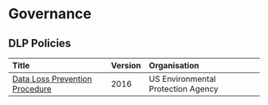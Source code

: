 # Governance

## DLP Policies
| Title | Version| Organisation|
| :-- | :-- |:-- |
|[Data Loss Prevention Procedure](https://www.epa.gov/sites/default/files/2017-11/documents/datalossprevention_002.pdf)| 2016| US Environmental Protection Agency|
